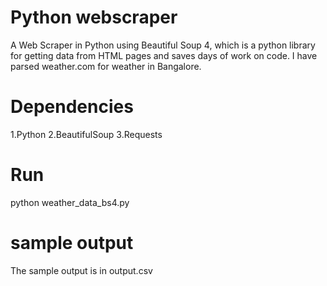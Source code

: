 # Python webscraper

A Web Scraper in Python using Beautiful Soup 4, which is a python library for getting data from HTML pages and saves days of work on code. I have parsed weather.com for weather in Bangalore.

# Dependencies
  1.Python
  2.BeautifulSoup
  3.Requests

# Run

python weather_data_bs4.py

# sample output

The sample output is in output.csv


